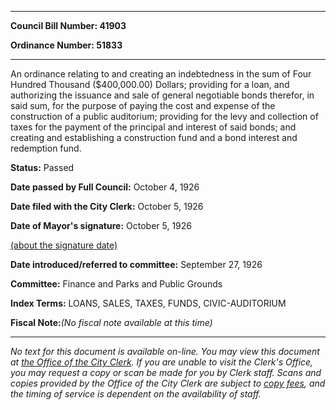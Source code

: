 

********

**Council Bill Number: 41903**
   
**Ordinance Number: 51833**
********

 An ordinance relating to and creating an indebtedness in the sum of Four Hundred Thousand ($400,000.00) Dollars; providing for a loan, and authorizing the issuance and sale of general negotiable bonds therefor, in said sum, for the purpose of paying the cost and expense of the construction of a public auditorium; providing for the levy and collection of taxes for the payment of the principal and interest of said bonds; and creating and establishing a construction fund and a bond interest and redemption fund.

**Status:** Passed
   
**Date passed by Full Council:** October 4, 1926
   
**Date filed with the City Clerk:** October 5, 1926
   
**Date of Mayor's signature:** October 5, 1926
   
[(about the signature date)](/~public/approvaldate.htm)
   
   
   
**Date introduced/referred to committee:** September 27, 1926
   
**Committee:** Finance and Parks and Public Grounds
   
   
**Index Terms:** LOANS, SALES, TAXES, FUNDS, CIVIC-AUDITORIUM

**Fiscal Note:**_(No fiscal note available at this time)_
********

_No text for this document is available on-line. You may view this document at [the Office of the City Clerk](http://www.seattle.gov/leg/clerk/contactUs.htm). If you are unable to visit the Clerk's Office, you may request a copy or scan be made for you by Clerk staff. Scans and copies provided by the Office of the City Clerk are subject to [copy fees](http://clerk.seattle.gov/~public/clerkfees.htm), and the timing of service is dependent on the availability of staff._

